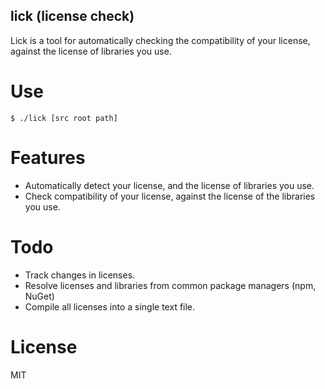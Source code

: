 lick (license check)
-----------------------------

Lick is a tool for automatically checking the compatibility of your license, against the license of libraries you use.

# Use

    $ ./lick [src root path]

# Features

* Automatically detect your license, and the license of libraries you use.
* Check compatibility of your license, against the license of the libraries you use.

# Todo    

* Track changes in licenses.
* Resolve licenses and libraries from common package managers (npm, NuGet)
* Compile all licenses into a single text file.

# License

MIT